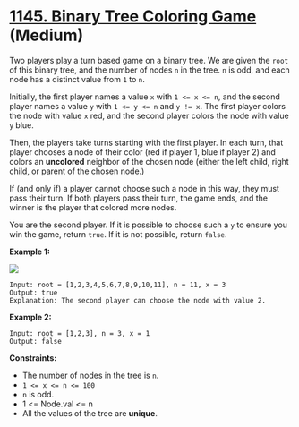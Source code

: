 # [1145. Binary Tree Coloring Game][link] (Medium)

[link]: https://leetcode.com/problems/binary-tree-coloring-game/

Two players play a turn based game on a binary tree. We are given the `root` of this binary tree,
and the number of nodes `n` in the tree. `n` is odd, and each node has a distinct value from `1` to
`n`.

Initially, the first player names a value `x` with `1 <= x <= n`, and the second player names a
value `y` with `1 <= y <= n` and `y != x`. The first player colors the node with value `x` red, and
the second player colors the node with value `y` blue.

Then, the players take turns starting with the first player. In each turn, that player chooses a
node of their color (red if player 1, blue if player 2) and colors an **uncolored** neighbor of the
chosen node (either the left child, right child, or parent of the chosen node.)

If (and only if) a player cannot choose such a node in this way, they must pass their turn. If both
players pass their turn, the game ends, and the winner is the player that colored more nodes.

You are the second player. If it is possible to choose such a `y` to ensure you win the game, return
`true`. If it is not possible, return `false`.

**Example 1:**

![](https://assets.leetcode.com/uploads/2019/08/01/1480-binary-tree-coloring-game.png)

```
Input: root = [1,2,3,4,5,6,7,8,9,10,11], n = 11, x = 3
Output: true
Explanation: The second player can choose the node with value 2.
```

**Example 2:**

```
Input: root = [1,2,3], n = 3, x = 1
Output: false
```

**Constraints:**

- The number of nodes in the tree is `n`.
- `1 <= x <= n <= 100`
- `n` is odd.
- 1 <= Node.val <= n
- All the values of the tree are **unique**.
